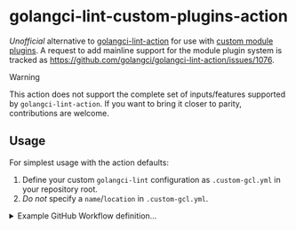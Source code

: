 # golangci-lint-custom-plugins-action

*Unofficial* alternative to [golangci-lint-action](https://github.com/golangci/golangci-lint-action) for use with [custom module plugins](https://golangci-lint.run/plugins/module-plugins/). A request to add mainline support for the module plugin system is tracked as https://github.com/golangci/golangci-lint-action/issues/1076.

> [!WARNING]
> This action does not support the complete set of inputs/features supported by `golangci-lint-action`. If you want to bring it closer to parity, contributions are welcome.

## Usage

For simplest usage with the action defaults:

1. Define your custom `golangci-lint` configuration as `.custom-gcl.yml` in your repository root.
2. *Do not* specify a `name`/`location` in `.custom-gcl.yml`.

<details><summary>Example GitHub Workflow definition...</summary>

```yaml
name: Go

on:
  push:
    branches: [ main ]
  pull_request:
  workflow_dispatch:

jobs:
  golangci-lint-custom:
    runs-on: ubuntu-latest
    steps:
      - uses: actions/checkout@v3
      - name: Lint
        uses: lukasschwab/golangci-lint-custom-plugins-action@v0.0.1

```

</details>
